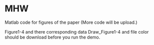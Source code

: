 # MHW
Matlab code for figures of the paper (More code will be upload.)

Figure1-4 and there corresponding data
Draw_Figure1-4 and file color should be download before you run the demo.
